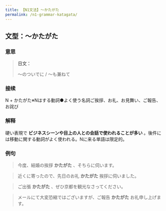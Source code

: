 ```yaml
---
title: 【N1文法】〜かたがた
permalink: /n1-grammar-katagata/
---
```


## 文型：〜かたがた

### 意思

> **日文：**
> 
> 〜のついでに / 〜も兼ねて


### 接续

N + かたがた※Nはする動詞●よく使う名詞ご挨拶、お礼、お見舞い、ご報告、お詫び

### 解释

硬い表現で **ビジネスシーンや目上の人との会話で使われることが多い** 。後件には移動に関する動詞がよく使われる。Nに来る単語は限定的。

### 例句

> 今度、結婚の挨拶 **かたがた** 、そちらに伺います。

> 近くに寄ったので、先日のお礼 **かたがた** 挨拶に伺いました。

> ご出張 **かたがた** 、ぜひ京都を観光なさってください。

> メールにて大変恐縮ではございますが、ご報告 **かたがた** お礼申し上げます。

